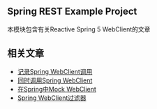 ## Spring REST Example Project

本模块包含有关Reactive Spring 5 WebClient的文章

## 相关文章

+ [记录Spring WebClient调用](docs/记录Spring-WebClient调用.md)
+ [同时调用Spring WebClient](docs/同时调用Spring-WebClient.md)
+ [在Spring中Mock WebClient](docs/在Spring中Mock-WebClient.md)
+ [Spring WebClient过滤器](docs/Spring-WebClient过滤器.md)
